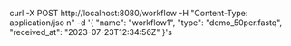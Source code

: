 curl -X POST http://localhost:8080/workflow -H "Content-Type: application/jso
n" -d '{
            "name": "workflow1",
            "type": "demo_50per.fastq",
            "received_at": "2023-07-23T12:34:56Z"
        }'s